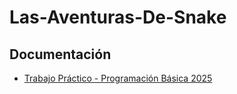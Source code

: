 # Las-Aventuras-De-Snake

## Documentación

- [Trabajo Práctico - Programación Básica 2025](./Trabajo%20Práctico%20-%20Programación%20Básica%202025.pdf)
